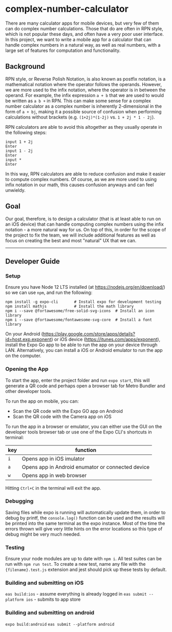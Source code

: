 # complex-number-calculator

There are many calculator apps for mobile devices, but very few of them can do complex number calculations. Those that do are often in RPN style, which is not popular these days, and often have a very poor user interface. In this project, we want to write a mobile app for a calculator that can handle complex numbers in a natural way, as well as real numbers, with a large set of features for computation and functionality.

## Background

RPN style, or Reverse Polish Notation, is also known as postfix notation, is a mathematical notation where the operator follows the operands. However, we are more used to the infix notation, where the operator is in between the operand. For example, the infix expression `a + b` that we are used to would be written as `a b +` in RPN. This can make some sense for a complex number calculator as a complex number is inherently 2-dimensional in the form of `a + bj`, making it a possible source of confusion when performing calculations without brackets (e.g. `(1+2j)*(1-2j)` vs. `1 + 2j * 1 - 2j`).

RPN calculators are able to avoid this altogether as they usually operate in the following steps:

``` 
input 1 + 2j
Enter
input 1 - 2j
Enter
input *
Enter
```

In this way, RPN calculators are able to reduce confusion and make it easier to compute complex numbers. Of course, as we are more used to using infix notation in our math, this causes confusion anyways and can feel unwieldy. 

## Goal
Our goal, therefore, is to design a calculator (that is at least able to run on an iOS device) that can handle computing complex numbers using the infix notation - a more natural way for us. On top of this, in order for the scope of the project to fix the team, we will include additional features as well as focus on creating the best and most "natural" UX that we can.

-------------------------------------------------------

## Developer Guide

### Setup
Ensure you have Node 12 LTS installed (at https://nodejs.org/en/download/) so we can use `npm`, and run the following:
```
npm install -g expo-cli       # Install expo for development testing
npm install mathjs            # Install the math library 
npm i --save @fortawesome/free-solid-svg-icons  # Install an icon library
npm i --save @fortawesome/fontawesome-svg-core  # Install a font library
```

On your Android (https://play.google.com/store/apps/details?id=host.exp.exponent) or iOS device (https://itunes.com/apps/exponent), install the Expo Go app to be able to run the app on your device through LAN. Alternatively, you can install a iOS or Android emulator to run the app on the computer.

### Opening the App
To start the app, enter the project folder and run `expo start`, this will generate a QR code and perhaps open a browser tab for Metro Bundler and other developer tools. 

To run the app on mobile, you can:
- Scan the QR code with the Expo GO app on Android 
- Scan the QR code with the Camera app on iOS

To run the app in a browser or emulator, you can either use the GUI on the developer tools browser tab or use one of the Expo CLI's shortcuts in terminal:

| key | function |
| --- | -------- |
| `i` | Opens app in iOS imulator |
| `a` | Opens app in Android enumator or connected device |
| `w` | Opens app in web browser |

Hitting `Ctrl+C` in the terminal will exit the app.

### Debugging
Saving files while expo is running will automatically update them, in order to debug by printf, the `console.log()` function can be used and the results will be printed into the same terminal as the expo instance. Most of the time the errors thrown will give very little hints on the error locations so this type of debug might be very much needed.

### Testing
Ensure your node modules are up to date with `npm i`.
All test suites can be run with `npm run test`.
To create a new test, name any file with the `{filename}.test.js` extension and jest should pick
up these tests by default.

### Building and submitting on iOS
`eas build:ios` - assume everything is already logged in
`eas submit --platform ios` - submits to app store

### Building and submitting on android
`expo build:android`
`eas submit --platform android`